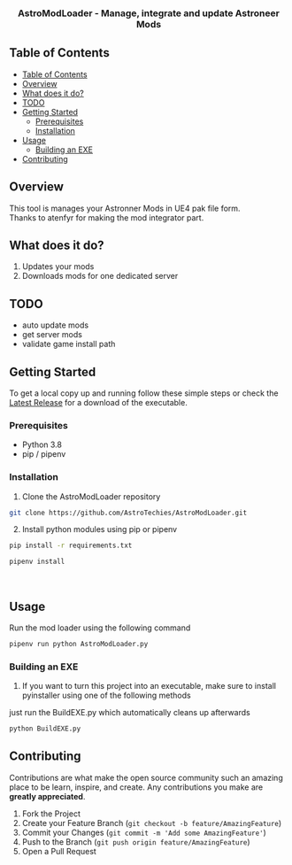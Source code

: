 <h3 align="center">AstroModLoader - Manage, integrate and update Astroneer Mods</h3>

## Table of Contents

- [Table of Contents](#table-of-contents)
- [Overview](#overview)
- [What does it do?](#what-does-it-do)
- [TODO](#todo)
- [Getting Started](#getting-started)
  - [Prerequisites](#prerequisites)
  - [Installation](#installation)
- [Usage](#usage)
  - [Building an EXE](#building-an-exe)
- [Contributing](#contributing)
<!-- [License](#license)
- [Contact](#contact)-->

## Overview

This tool is manages your Astronner Mods in UE4 pak file form.<br />
Thanks to atenfyr for making the mod integrator part.

## What does it do?

1. Updates your mods
2. Downloads mods for one dedicated server

## TODO

- auto update mods
- get server mods
- validate game install path

<!-- GETTING STARTED -->

## Getting Started

To get a local copy up and running follow these simple steps or check the [Latest Release](https://github.com/AstroTechies/AstroModLoader/releases/latest) for a download of the executable.

### Prerequisites

- Python 3.8
- pip / pipenv

### Installation

1. Clone the AstroModLoader repository

```sh
git clone https://github.com/AstroTechies/AstroModLoader.git
```

2. Install python modules using pip or pipenv

```sh
pip install -r requirements.txt
```

```sh
pipenv install
```

<br />

<!-- USAGE EXAMPLES -->

## Usage

Run the mod loader using the following command

```sh
pipenv run python AstroModLoader.py
```

### Building an EXE

1. If you want to turn this project into an executable, make sure to install pyinstaller using one of the following methods
<!--

```sh
pip install pyinstaller
```

```sh
pipenv install -d
```

2. Run pyinstaller with the all-in-one flag

```sh
pyinstaller AstroLauncher.py -F --add-data "assets;./assets" --icon=assets/astrolauncherlogo.ico
```

or -->
just run the BuildEXE.py which automatically cleans up afterwards

```sh
python BuildEXE.py
```

<!--
1. Move the executable (in the new `dist` folder) to the directory of your choice. (If you want you can now delete the `dist` and `build` folders, as well as the `.spec` file)
2. Run AstroLauncher.exe

```sh
AstroLauncher.exe -p "steamapps\common\ASTRONEER Dedicated Server"
```-->

<!-- CONTRIBUTING -->

## Contributing

Contributions are what make the open source community such an amazing place to be learn, inspire, and create. Any contributions you make are **greatly appreciated**.

1. Fork the Project
2. Create your Feature Branch (`git checkout -b feature/AmazingFeature`)
3. Commit your Changes (`git commit -m 'Add some AmazingFeature'`)
4. Push to the Branch (`git push origin feature/AmazingFeature`)
5. Open a Pull Request
